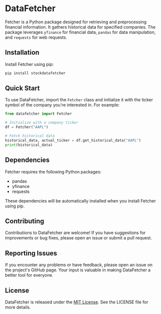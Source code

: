 
# DataFetcher

Fetcher is a Python package designed for retrieving and preprocessing financial information. It gathers historical data for specified companies. The package leverages `yfinance` for financial data, `pandas` for data manipulation, and `requests` for web requests.

## Installation

Install Fetcher using pip:

```bash
pip install stockdatafetcher
```

## Quick Start

To use DataFetcher, import the `Fetcher` class and initialize it with the ticker symbol of the company you're interested in. For example:

```python
from datafetcher import Fetcher

# Initialize with a company ticker
df = Fetcher("AAPL")

# Fetch historical data
historical_data, actual_ticker = df.get_historical_data("AAPL")
print(historical_data)
```

## Dependencies

Fetcher requires the following Python packages:

- pandas
- yfinance
- requests

These dependencies will be automatically installed when you install Fetcher using pip.

## Contributing

Contributions to DataFetcher are welcome! If you have suggestions for improvements or bug fixes, please open an issue or submit a pull request.

## Reporting Issues

If you encounter any problems or have feedback, please open an issue on the project's GitHub page. Your input is valuable in making DataFetcher a better tool for everyone.

## License

DataFetcher is released under the [MIT License](LICENSE). See the LICENSE file for more details.
